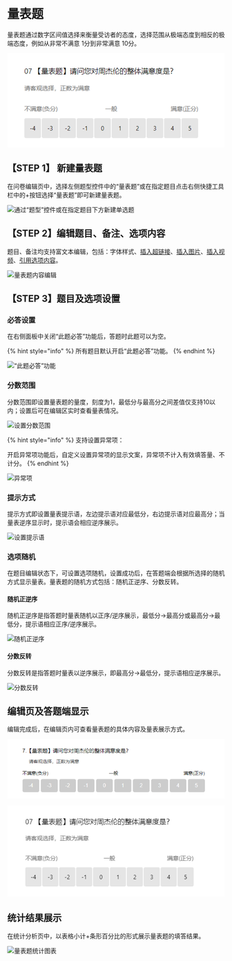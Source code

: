 # 量表题

量表题通过数字区间值选择来衡量受访者的态度，选择范围从极端态度到相反的极端态度，例如从非常不满意 1分到非常满意 10分。

![量表题](<../.gitbook/assets/image (101) (1).png>)

## 【STEP 1】 新建量表题

在问卷编辑页中，选择左侧题型控件中的“量表题”或在指定题目点击右侧快捷工具栏中的+按钮选择“量表题”即可新建量表题。

![通过“题型”控件或在指定题目下方新建单选题](<../.gitbook/assets/Snipaste\_2023-10-10\_15-15-53 (1).png>)

## 【STEP 2】编辑题目、备注、选项内容

题目、备注均支持富文本编辑，包括：字体样式、[插入超链接](../cao-zuo-zhi-yin/wen-juan-bian-ji/cha-ru-chao-lian-jie.md)、[插入图片](../cao-zuo-zhi-yin/wen-juan-bian-ji/cha-ru-tu-pian.md)、[插入视频](../cao-zuo-zhi-yin/wen-juan-bian-ji/cha-ru-shi-pin.md)、[引用选项内容](../cao-zuo-zhi-yin/wen-juan-bian-ji/nei-rong-yin-yong.md)。

![量表题内容编辑](../.gitbook/assets/Snipaste\_2023-10-10\_16-06-01.png)

## 【STEP 3】题目及选项设置

### 必答设置

在右侧面板中关闭“此题必答”功能后，答题时此题可以为空。

{% hint style="info" %}
所有题目默认开启“此题必答”功能。
{% endhint %}

![“此题必答”功能](../.gitbook/assets/Snipaste\_2023-10-10\_16-06-48.png)

### 分数范围

分数范围即设置量表题的量度，刻度为1，最低分与最高分之间差值仅支持10以内；设置后可在编辑区实时查看量表情况。

![设置分数范围](../.gitbook/assets/Snipaste\_2023-10-10\_16-08-08.png)

{% hint style="info" %}
支持设置异常项：&#x20;

开启异常项功能后，自定义设置异常项的显示文案，异常项不计入有效填答量、不计分。
{% endhint %}

![异常项](../.gitbook/assets/Snipaste\_2023-10-10\_16-09-58.png)

### 提示方式

提示方式即设置量表提示语，左边提示语对应最低分，右边提示语对应最高分；当量表逆序显示时，提示语会相应逆序展示。

![设置提示语](../.gitbook/assets/Snipaste\_2023-10-10\_16-10-57.png)

### 选项随机

在题目编辑状态下，可设置选项随机，设置成功后，在答题端会根据所选择的随机方式显示量表。量表题的随机方式包括：随机正逆序、分数反转。

#### 随机正逆序

随机正逆序是指答题时量表随机以正序/逆序展示，最低分->最高分或最高分->最低分，提示语相应正序/逆序展示。

![随机正逆序](../.gitbook/assets/Snipaste\_2023-10-10\_16-12-55.png)

#### 分数反转

分数反转是指答题时量表以逆序展示，即最高分->最低分，提示语相应逆序展示。

![分数反转](<../.gitbook/assets/Snipaste\_2023-10-10\_16-13-52 (2).png>)

## 编辑页及答题端显示

编辑完成后，在编辑页内可查看量表题的具体内容及量表展示方式。

![编辑页内的量表题显示](<../.gitbook/assets/image (140).png>)

![答题端的单选题显示](<../.gitbook/assets/image (261).png>)

## 统计结果展示

在统计分析页中，以表格小计+条形百分比的形式展示量表题的填答结果。

![量表题统计图表](../.gitbook/assets/Snipaste\_2023-10-10\_16-17-13.png)

